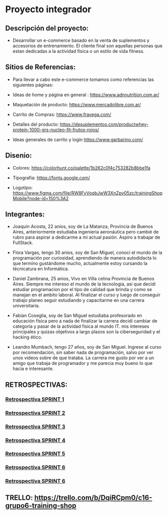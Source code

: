 # Proyecto integrador
## Descripción del proyecto:
- Desarrollar un e-commerce basado en la venta de suplementos y accesorios de entrenamiento.
El cliente final son aquellas personas que estan dedicadas a la actividad física o un estilo de vida fitness.


## Sitios de Referencias:

- Para llevar a cabo este e-commerce tomamos como referencias las siguientes páginas:  

- Ideas de home y página en general : https://www.adnnutrition.com.ar/ 

- Maquetación de producto: https://www.mercadolibre.com.ar/ 

- Carrito de Compras:  https://www.fravega.com/ 

- Detalles del producto: https://desuplementos.com/productwhey-protein-1000-grs-nucleo-fit-frutos-rojos/ 

- Ideas generales de carrito y login https://www.garbarino.com/

## Disenio:

- Colores: https://colorhunt.co/palette/1b262c0f4c753282b8bbe1fa 

- Tipografia: https://fonts.google.com/ 

- Logotipo: https://www.figma.com/file/RW8FyVoqbJwW3XnZpv05zc/trainingShopMobile?node-id=150%3A2


## Integrantes:
- Joaquin Acosta, 22 anios, soy de La Matanza, Provincia de Buenos Aires, anteriormente estudiaba ingeniería aeronáutica pero cambié de rubro para aspirar a dedicarme a mi actual pasión. Aspiro a trabajar de FullStack.

- Flora Vargas, tengo 30 anios, soy de San Miguel, conocí el mundo de la programación por curiosidad, aprendiendo de manera autodidacta lo que termino gustándome mucho, actualmente estoy cursando la técnicatura en Informática.

- Daniel Zambrana, 25 anios, Vivo en Villa celina Provincia de Buenos Aires. Siempre me intereso el mundo de la tecnologia, asi que decidi estudiar programacion por el tipo de calidad que brinda y como se manejan en el ambito laboral. Al finalizar el curso y luego de conseguir trabajo planeo seguir estudiando y capacitarme en una carrera universitaria.

- Fabian Coseglia, soy de San Miguel estudiaba profesorado en educación física pero a nada de finalizar la carrera decidí cambiar de categoría y pasar de la actividad física al mundo IT.
mis intereses principales y quizas objetivos a largo plazos son la ciberseguridad y el hacking ético. 

- Leandro Mumbach, tengo 27 años, soy de San Miguel. Ingrese al curso por recomendación, sin saber nada de programación, salvo por ver unos videos sobre de que trataba. La carrera me gusto por ver a un amigo que trabaja de programador y me parecia muy bueno lo que hacia e interesante.


## RETROSPECTIVAS:
### [Retrospectiva SPRINT 1](https://github.com/JoaquinAcosta/grupo_6_trainingShop/tree/retrospectivas/RETRO%201)
### [Retrospectiva SPRINT 2](https://github.com/JoaquinAcosta/grupo_6_trainingShop/tree/retrospectivas/RETRO%202)
### [Retrospectiva SPRINT 3](https://github.com/JoaquinAcosta/grupo_6_trainingShop/blob/retrospectivas/RETRO%203/README.md)
### [Retrospectiva SPRINT 4](https://github.com/JoaquinAcosta/grupo_6_trainingShop/blob/retrospectivas/RETRO%204/README.md)
### [Retrospectiva SPRINT 5](https://github.com/JoaquinAcosta/grupo_6_trainingShop/blob/retrospectivas/RETRO%205/README.md)
### [Retrospectiva SPRINT 6](https://github.com/JoaquinAcosta/grupo_6_trainingShop/blob/retrospectivas/RETRO%206)
### [Retrospectiva SPRINT 6](https://github.com/JoaquinAcosta/grupo_6_trainingShop/blob/retrospectivas/RETRO%206)

## TRELLO: https://trello.com/b/DqiRCpm0/c16-grupo6-training-shop
